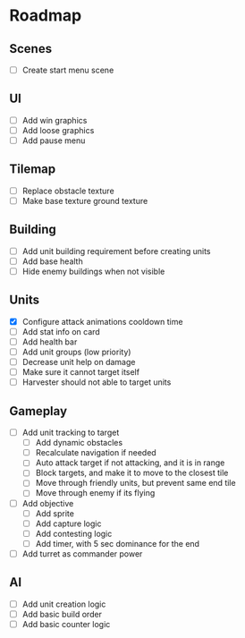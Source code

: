# Roadmap

## Scenes

- [ ] Create start menu scene

## UI

- [ ] Add win graphics
- [ ] Add loose graphics
- [ ] Add pause menu

## Tilemap

- [ ] Replace obstacle texture
- [ ] Make base texture ground texture

## Building

- [ ] Add unit building requirement before creating units
- [ ] Add base health
- [ ] Hide enemy buildings when not visible

## Units

- [x] Configure attack animations cooldown time
- [ ] Add stat info on card
- [ ] Add health bar
- [ ] Add unit groups (low priority)
- [ ] Decrease unit help on damage
- [ ] Make sure it cannot target itself
- [ ] Harvester should not able to target units

## Gameplay

- [ ] Add unit tracking to target
  - [ ] Add dynamic obstacles
  - [ ] Recalculate navigation if needed
  - [ ] Auto attack target if not attacking, and it is in range
  - [ ] Block targets, and make it to move to the closest tile
  - [ ] Move through friendly units, but prevent same end tile
  - [ ] Move through enemy if its flying
- [ ] Add objective
  - [ ] Add sprite
  - [ ] Add capture logic
  - [ ] Add contesting logic
  - [ ] Add timer, with 5 sec dominance for the end
- [ ] Add turret as commander power
    
## AI

- [ ] Add unit creation logic
- [ ] Add basic build order
- [ ] Add basic counter logic